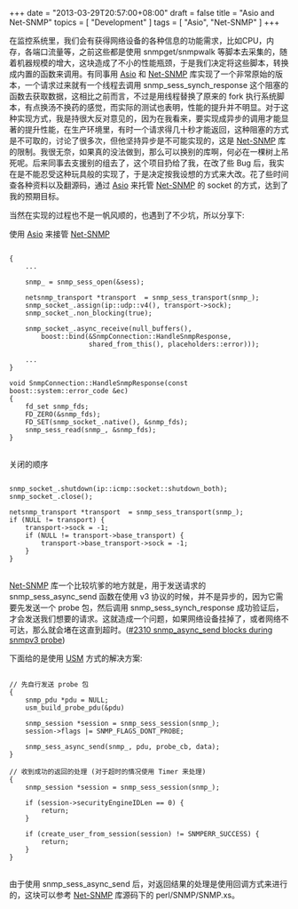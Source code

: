 +++
date = "2013-03-29T20:57:00+08:00"
draft = false
title = "Asio and Net-SNMP"
topics = [ "Development" ]
tags = [ "Asio", "Net-SNMP" ]
+++

在监控系统里，我们会有获得网络设备的各种信息的功能需求，比如CPU，内存，各端口流量等，之前这些都是使用 snmpget/snmpwalk 等脚本去采集的，随着机器规模的增大，这块造成了不小的性能瓶颈，于是我们决定将这些脚本，转换成内置的函数来调用。有同事用 [Asio](http://www.boost.org/libs/asio/) 和 [Net-SNMP](http://www.net-snmp.org/) 库实现了一个非常原始的版本，一个请求过来就有一个线程去调用 snmp_sess_synch_response 这个阻塞的函数去获取数据，这相比之前而言，不过是用线程替换了原来的 fork 执行系统脚本，有点换汤不换药的感觉，而实际的测试也表明，性能的提升并不明显。对于这种实现方式，我是持很大反对意见的，因为在我看来，要实现成异步的调用才能显著的提升性能，在生产环境里，有时一个请求得几十秒才能返回，这种阻塞的方式是不可取的，讨论了很多次，但他坚持异步是不可能实现的，这是 [Net-SNMP](http://www.net-snmp.org/) 库的限制。我很无奈，如果真的没法做到，那么可以换别的库啊，何必在一棵树上吊死呢。后来同事去支援别的组去了，这个项目扔给了我，在改了些 Bug 后，我实在是不能忍受这种玩具般的实现了，于是决定按我设想的方式来大改。花了些时间查各种资料以及翻源码，通过 [Asio](http://www.boost.org/libs/asio/) 来托管 [Net-SNMP](http://www.net-snmp.org/) 的 socket 的方式，达到了我的预期目标。

<!--more-->

当然在实现的过程也不是一帆风顺的，也遇到了不少坑，所以分享下:

使用 [Asio](http://www.boost.org/libs/asio/) 来接管 [Net-SNMP](http://www.net-snmp.org/)

<pre>
<code class="language-cpp">
{
    ...

    snmp_ = snmp_sess_open(&sess);

    netsnmp_transport *transport  = snmp_sess_transport(snmp_);
    snmp_socket_.assign(ip::udp::v4(), transport->sock);
    snmp_socket_.non_blocking(true);

    snmp_socket_.async_receive(null_buffers(), 
        boost::bind(&SnmpConnection::HandleSnmpResponse,
                    shared_from_this(), placeholders::error)));

    ...
}

void SnmpConnection::HandleSnmpResponse(const boost::system::error_code &ec) 
{
    fd_set snmp_fds;
    FD_ZERO(&snmp_fds);
    FD_SET(snmp_socket_.native(), &snmp_fds);
    snmp_sess_read(snmp_, &snmp_fds);
}
</code>
</pre>

关闭的顺序

<pre>
<code class="language-cpp">
snmp_socket_.shutdown(ip::icmp::socket::shutdown_both);
snmp_socket_.close();

netsnmp_transport *transport  = snmp_sess_transport(snmp_);
if (NULL != transport) {
    transport->sock = -1;
    if (NULL != transport->base_transport) {
        transport->base_transport->sock = -1;
    }
}
</code>
</pre>

[Net-SNMP](http://www.net-snmp.org/) 库一个比较坑爹的地方就是，用于发送请求的 snmp_sess_async_send 函数在使用 v3 协议的时候，并不是异步的，因为它需要先发送一个 probe 包，然后调用 snmp_sess_synch_response 成功验证后，才会发送我们想要的请求。这就造成一个问题，如果网络设备挂掉了，或者网络不可达，那么就会堵在这直到超时。([#2310 snmp_async_send blocks during snmpv3 probe](http://sourceforge.net/p/net-snmp/bugs/2310/))

下面给的是使用 [USM](http://www.net-snmp.org/wiki/index.php/USM) 方式的解决方案:

<pre>
<code class="language-cpp">
// 先自行发送 probe 包
{
    snmp_pdu *pdu = NULL;
    usm_build_probe_pdu(&pdu)

    snmp_session *session = snmp_sess_session(snmp_);
    session->flags |= SNMP_FLAGS_DONT_PROBE;

    snmp_sess_async_send(snmp_, pdu, probe_cb, data);
}

// 收到成功的返回的处理 (对于超时的情况使用 Timer 来处理)
{
    snmp_session *session = snmp_sess_session(snmp_);

    if (session->securityEngineIDLen == 0) {
        return;
    }

    if (create_user_from_session(session) != SNMPERR_SUCCESS) {
        return;
    }
}
</code>
</pre>

由于使用 snmp_sess_async_send 后，对返回结果的处理是使用回调方式来进行的，这块可以参考 [Net-SNMP](http://www.net-snmp.org/) 库源码下的 perl/SNMP/SNMP.xs。

